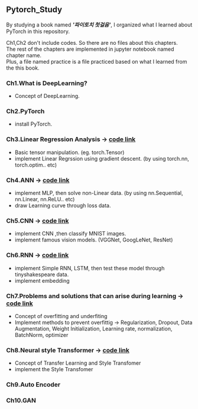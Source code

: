 ## Pytorch_Study
By studying a book named _**'파이토치 첫걸음'**_, I organized what I learned about PyTorch in this repository.  

Ch1,Ch2 don't include codes. So there are no files about this chapters.
</br> The rest of the chapters are implemented in jupyter notebook named chapter name.
</br> Plus, a file named practice is a file practiced based on what I learned from the this book.

### Ch1.What is DeepLearning?
- Concept of DeepLearning.
### Ch2.PyTorch
- install PyTorch.
### Ch3.Linear Regression Analysis -> [code link](https://github.com/ChoiDae1/Pytorch_Study/blob/main/Ch3.ipynb)
- Basic tensor manipulation. (eg. torch.Tensor)
- implement Linear Regrssion using gradient descent. (by using torch.nn, torch.optim.. etc) 
### Ch4.ANN -> [code link](https://github.com/ChoiDae1/Pytorch_Study/blob/main/Ch4.ipynb)
- implement MLP, then solve non-Linear data. (by using nn.Sequential, nn.Linear, nn.ReLU.. etc)
- draw Learning curve through loss data.
### Ch5.CNN -> [code link](https://github.com/ChoiDae1/Pytorch_Study/blob/main/Ch5.ipynb)
- implement CNN ,then classify MNIST images.
- implement famous vision models. (VGGNet, GoogLeNet, ResNet)
### Ch6.RNN -> [code link](https://github.com/ChoiDae1/Pytorch_Study/blob/main/Ch6.ipynb)
- implement Simple RNN, LSTM, then test these model through tinyshakespeare data.
- implement embedding
### Ch7.Problems and solutions that can arise during learning -> [code link](https://github.com/ChoiDae1/Pytorch_Study/blob/main/Ch7.ipynb)
- Concept of overfitting and underfiting
- Implement methods to prevent overfittig -> Regularization, Dropout, Data Augmentation, Weight Initialization, 
  Learning rate, normalization, BatchNorm, optimizer
### Ch8.Neural style Transformer -> [code link](https://github.com/ChoiDae1/Pytorch_Study/blob/main/Ch8.ipynb)
- Concept of Transfer Learning and Style Transfomer
- implement the Style Transfomer
### Ch9.Auto Encoder
### Ch10.GAN
